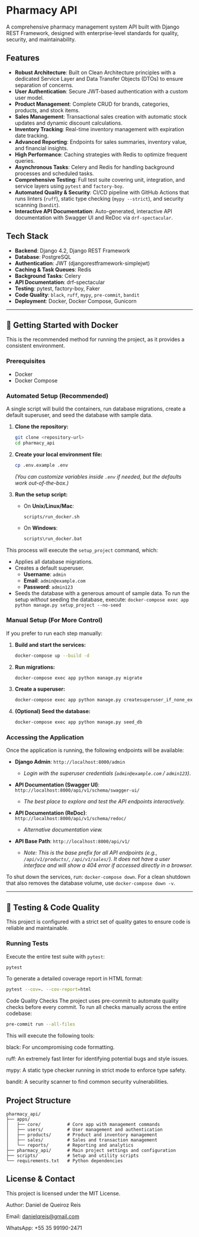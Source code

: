# Pharmacy API

A comprehensive pharmacy management system API built with Django REST Framework, designed with enterprise-level standards for quality, security, and maintainability.

## Features

- **Robust Architecture**: Built on Clean Architecture principles with a dedicated Service Layer and Data Transfer Objects (DTOs) to ensure separation of concerns.
- **User Authentication**: Secure JWT-based authentication with a custom user model.
- **Product Management**: Complete CRUD for brands, categories, products, and stock items.
- **Sales Management**: Transactional sales creation with automatic stock updates and dynamic discount calculations.
- **Inventory Tracking**: Real-time inventory management with expiration date tracking.
- **Advanced Reporting**: Endpoints for sales summaries, inventory value, and financial insights.
- **High Performance**: Caching strategies with Redis to optimize frequent queries.
- **Asynchronous Tasks**: Celery and Redis for handling background processes and scheduled tasks.
- **Comprehensive Testing**: Full test suite covering unit, integration, and service layers using `pytest` and `factory-boy`.
- **Automated Quality & Security**: CI/CD pipeline with GitHub Actions that runs linters (`ruff`), static type checking (`mypy --strict`), and security scanning (`bandit`).
- **Interactive API Documentation**: Auto-generated, interactive API documentation with Swagger UI and ReDoc via `drf-spectacular`.

## Tech Stack

- **Backend**: Django 4.2, Django REST Framework
- **Database**: PostgreSQL
- **Authentication**: JWT (djangorestframework-simplejwt)
- **Caching & Task Queues**: Redis
- **Background Tasks**: Celery
- **API Documentation**: drf-spectacular
- **Testing**: pytest, factory-boy, Faker
- **Code Quality**: `black`, `ruff`, `mypy`, `pre-commit`, `bandit`
- **Deployment**: Docker, Docker Compose, Gunicorn

---

## 🚀 Getting Started with Docker

This is the recommended method for running the project, as it provides a consistent environment.

### Prerequisites

- Docker
- Docker Compose

### Automated Setup (Recommended)

A single script will build the containers, run database migrations, create a default superuser, and seed the database with sample data.

1.  **Clone the repository:**
    ```bash
    git clone <repository-url>
    cd pharmacy_api
    ```

2.  **Create your local environment file:**
    ```bash
    cp .env.example .env
    ```
    *(You can customize variables inside `.env` if needed, but the defaults work out-of-the-box.)*

3.  **Run the setup script:**
    -   On **Unix/Linux/Mac**:
        ```bash
        scripts/run_docker.sh
        ```
    -   On **Windows**:
        ```bat
        scripts\run_docker.bat
        ```

This process will execute the `setup_project` command, which:
-   Applies all database migrations.
-   Creates a default superuser.
    -   **Username**: `admin`
    -   **Email**: `admin@example.com`
    -   **Password**: `admin123`
-   Seeds the database with a generous amount of sample data. To run the setup *without* seeding the database, execute: `docker-compose exec app python manage.py setup_project --no-seed`

### Manual Setup (For More Control)

If you prefer to run each step manually:

1.  **Build and start the services:**
    ```bash
    docker-compose up --build -d
    ```
2.  **Run migrations:**
    ```bash
    docker-compose exec app python manage.py migrate
    ```
3.  **Create a superuser:**
    ```bash
    docker-compose exec app python manage.py createsuperuser_if_none_exists
    ```
4.  **(Optional) Seed the database:**
    ```bash
    docker-compose exec app python manage.py seed_db
    ```

### Accessing the Application

Once the application is running, the following endpoints will be available:

-   **Django Admin**: `http://localhost:8000/admin`
    -   *Login with the superuser credentials (`admin@example.com` / `admin123`)*.

-   **API Documentation (Swagger UI)**: `http://localhost:8000/api/v1/schema/swagger-ui/`
    -   *The best place to explore and test the API endpoints interactively.*

-   **API Documentation (ReDoc)**: `http://localhost:8000/api/v1/schema/redoc/`
    -   *Alternative documentation view.*

-   **API Base Path**: `http://localhost:8000/api/v1/`
    -   *Note: This is the base prefix for all API endpoints (e.g., `/api/v1/products/`, `/api/v1/sales/`). It does not have a user interface and will show a 404 error if accessed directly in a browser.*

To shut down the services, run: `docker-compose down`. For a clean shutdown that also removes the database volume, use `docker-compose down -v`.

---

## 🧪 Testing & Code Quality

This project is configured with a strict set of quality gates to ensure code is reliable and maintainable.

### Running Tests

Execute the entire test suite with `pytest`:

```bash
pytest
```
To generate a detailed coverage report in HTML format:

```bash
pytest --cov=. --cov-report=html
```

Code Quality Checks
The project uses pre-commit to automate quality checks before every commit. To run all checks manually across the entire codebase:

```bash
pre-commit run --all-files
```
This will execute the following tools:

black: For uncompromising code formatting.

ruff: An extremely fast linter for identifying potential bugs and style issues.

mypy: A static type checker running in strict mode to enforce type safety.

bandit: A security scanner to find common security vulnerabilities.

## Project Structure

```
pharmacy_api/
├── apps/
│   ├── core/          # Core app with management commands
│   ├── users/         # User management and authentication
│   ├── products/      # Product and inventory management
│   ├── sales/         # Sales and transaction management
│   └── reports/       # Reporting and analytics
├── pharmacy_api/      # Main project settings and configuration
├── scripts/           # Setup and utility scripts
└── requirements.txt   # Python dependencies
```

## License & Contact
This project is licensed under the MIT License.

Author: Daniel de Queiroz Reis

Email: danielqreis@gmail.com

WhatsApp: +55 35 99190-2471